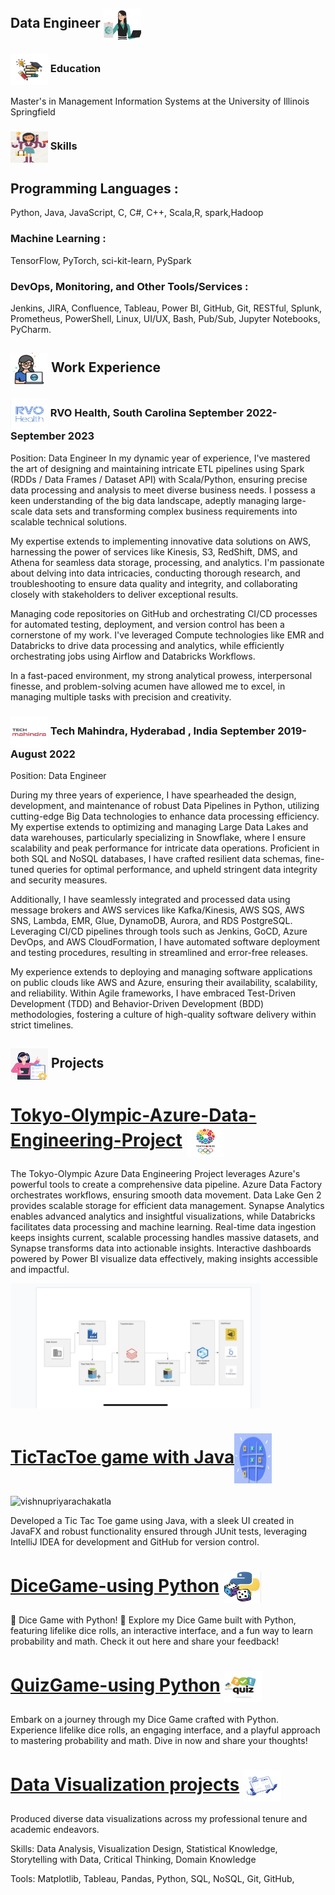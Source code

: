 
## Data Engineer <img align="center" src="assets/Data engineer .png" alt="vishnupriyarachakatla" height="50" width="60" />

### <img align="center" src="assets/Premium Vector | Collection colored thin icon of learning subject book graduated hat learning and education concept vector illustration.jpg" alt="vishnupriyaRachakatla" height="50" width="60" /> Education
Master's in Management Information Systems at the University of Illinois Springfield 

### <img align="center" src="assets/skills.png" alt="vishnupriyarachakatla" height="50" width="60" /> Skills
## Programming Languages :
Python, Java, JavaScript, C, C#, C++, Scala,R, spark,Hadoop

### Machine Learning :
TensorFlow, PyTorch, sci-kit-learn, PySpark

### DevOps, Monitoring, and Other Tools/Services :
Jenkins, JIRA, Confluence, Tableau, Power BI, GitHub, Git, RESTful, Splunk, Prometheus, PowerShell, Linux, UI/UX, Bash, Pub/Sub, Jupyter Notebooks, PyCharm.

## <img align="center" src="assets/Work Experience  Icons.jpg" alt="vishnupriyarachakatla" height="50" width="60" /> Work Experience

### <img align="center" src="assets/RVO.Health.png" alt="vishnupriyarachakatla" height="50" width="60" /> RVO Health, South Carolina                                                                                                                                                                                     September 2022- September 2023
Position: Data Engineer
In my dynamic year of experience, I've mastered the art of designing and maintaining intricate ETL pipelines using Spark (RDDs / Data Frames / Dataset API) with Scala/Python, ensuring precise data processing and analysis to meet diverse business needs. I possess a keen understanding of the big data landscape, adeptly managing large-scale data sets and transforming complex business requirements into scalable technical solutions.

My expertise extends to implementing innovative data solutions on AWS, harnessing the power of services like Kinesis, S3, RedShift, DMS, and Athena for seamless data storage, processing, and analytics. I'm passionate about delving into data intricacies, conducting thorough research, and troubleshooting to ensure data quality and integrity, and collaborating closely with stakeholders to deliver exceptional results.

Managing code repositories on GitHub and orchestrating CI/CD processes for automated testing, deployment, and version control has been a cornerstone of my work. I've leveraged Compute technologies like EMR and Databricks to drive data processing and analytics, while efficiently orchestrating jobs using Airflow and Databricks Workflows.

In a fast-paced environment, my strong analytical prowess, interpersonal finesse, and problem-solving acumen have allowed me to excel, in managing multiple tasks with precision and creativity.

### <img align="center" src="assets/TechMahindra.png" alt="vishnupriyarachakatla" height="50" width="60" /> Tech Mahindra, Hyderabad , India                                                                                                                 September 2019- August 2022
Position: Data Engineer

During my three years of experience, I have spearheaded the design, development, and maintenance of robust Data Pipelines in Python, utilizing cutting-edge Big Data technologies to enhance data processing efficiency. My expertise extends to optimizing and managing Large Data Lakes and data warehouses, particularly specializing in Snowflake, where I ensure scalability and peak performance for intricate data operations. Proficient in both SQL and NoSQL databases, I have crafted resilient data schemas, fine-tuned queries for optimal performance, and upheld stringent data integrity and security measures.

Additionally, I have seamlessly integrated and processed data using message brokers and AWS services like Kafka/Kinesis, AWS SQS, AWS SNS, Lambda, EMR, Glue, DynamoDB, Aurora, and RDS PostgreSQL. Leveraging CI/CD pipelines through tools such as Jenkins, GoCD, Azure DevOps, and AWS CloudFormation, I have automated software deployment and testing procedures, resulting in streamlined and error-free releases.

My experience extends to deploying and managing software applications on public clouds like AWS and Azure, ensuring their availability, scalability, and reliability. Within Agile frameworks, I have embraced Test-Driven Development (TDD) and Behavior-Driven Development (BDD) methodologies, fostering a culture of high-quality software delivery within strict timelines.
## <img align="center" src="assets/projects.png" alt="vishnupriyarachakatla" height="50" width="60" /> Projects


# [Tokyo-Olympic-Azure-Data-Engineering-Project](https://github.com/Vrachakatla15/Tokyo-olyampics-azure-project-) <img align="center" src="assets/2020 Olympic Games, Tokyo, Japan.jpg" alt="vishnupriyarachakatla" height="50" width="60" />

The Tokyo-Olympic Azure Data Engineering Project leverages Azure's powerful tools to create a comprehensive data pipeline. Azure Data Factory orchestrates workflows, ensuring smooth data movement. Data Lake Gen 2 provides scalable storage for efficient data management. Synapse Analytics enables advanced analytics and insightful visualizations, while Databricks facilitates data processing and machine learning. Real-time data ingestion keeps insights current, scalable processing handles massive datasets, and Synapse transforms data into actionable insights. Interactive dashboards powered by Power BI visualize data effectively, making insights accessible and impactful.



<img align="center" src="assets/Tokyo-Olympics-architecture diagram.PNG" alt="vishnupriyarachakatla" height="200" width="400" />




# [TicTacToe game with Java](https://github.com/Vrachakatla15/TicTacToe)<img align="center" src="assets/TicTacToe.png" alt="vishnupriyarachakatla" height="80" width="60" />  

<img align="center" src="assets/tictactoeoutput .mov" alt="vishnupriyarachakatla" height="200" width="400" />

Developed a Tic Tac Toe game using Java, with a sleek UI created in JavaFX and robust functionality ensured through JUnit tests, leveraging IntelliJ IDEA for development and GitHub for version control.

# [DiceGame-using Python](https://github.com/Vrachakatla15/Dicegamewithpython) <img align="center" src="assets/Dicegame.png" alt="vishnupriyarachakatla" height="50" width="60" />

🎲 Dice Game with Python! 🐍
Explore my Dice Game built with Python, featuring lifelike dice rolls, an interactive interface, and a fun way to learn probability and math. Check it out here and share your feedback!
# [QuizGame-using Python](https://github.com/Vrachakatla15/QuizGameWithPython) <img align="center" src="assets/Quizgame.png" alt="vishnupriyarachakatla" height="50" width="60" />

Embark on a journey through my Dice Game crafted with Python. Experience lifelike dice rolls, an engaging interface, and a playful approach to mastering probability and math. Dive in now and share your thoughts!
# [Data Visualization projects]( https://public.tableau.com/app/profile/vishnupriya.rachakatla/vizzes) <img align="center" src="assets/Analytics Illustration.jpg" alt="vishnupriyarachakatla" height="50" width="60" />

Produced diverse data visualizations across my professional tenure and academic endeavors.

Skills: Data Analysis, Visualization Design, Statistical Knowledge, Storytelling with Data, Critical Thinking, Domain Knowledge

Tools: Matplotlib, Tableau, Pandas, Python, SQL, NoSQL, Git, GitHub,
